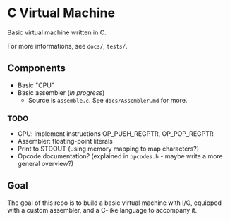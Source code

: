 # C Virtual Machine

Basic virtual machine written in C.

For more informations, see `docs/`, `tests/`.

## Components
- Basic "CPU"
- Basic assembler (*in progress*)
  - Source is `assemble.c`. See `docs/Assembler.md` for more.

### TODO
- CPU: implement instructions OP_PUSH_REGPTR, OP_POP_REGPTR
- Assembler: floating-point literals
- Print to STDOUT (using memory mapping to map characters?)
- Opcode documentation? (explained in `opcodes.h` - maybe write a more general overview?)

## Goal
The goal of this repo is to build a basic virtual machine with I/O, equipped with a custom assembler, and a C-like language to accompany it.